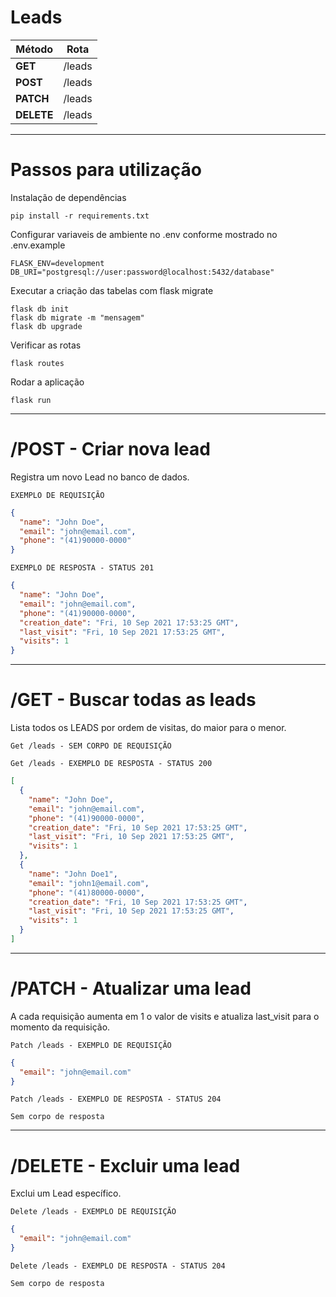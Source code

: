 # Leads

| Método     | Rota   |
| ---------- | ------ |
| **GET**    | /leads |
| **POST**   | /leads |
| **PATCH**  | /leads |
| **DELETE** | /leads |

---

# Passos para utilização

Instalação de dependências

```
pip install -r requirements.txt
```

Configurar variaveis de ambiente no .env conforme mostrado no .env.example

```
FLASK_ENV=development
DB_URI="postgresql://user:password@localhost:5432/database"
```

Executar a criação das tabelas com flask migrate

```
flask db init
flask db migrate -m "mensagem"
flask db upgrade
```

Verificar as rotas

```
flask routes
```

Rodar a aplicação

```
flask run
```

---

# /POST - Criar nova lead

Registra um novo Lead no banco de dados.

`EXEMPLO DE REQUISIÇÃO`

```json
{
  "name": "John Doe",
  "email": "john@email.com",
  "phone": "(41)90000-0000"
}
```

`EXEMPLO DE RESPOSTA - STATUS 201`

```json
{
  "name": "John Doe",
  "email": "john@email.com",
  "phone": "(41)90000-0000",
  "creation_date": "Fri, 10 Sep 2021 17:53:25 GMT",
  "last_visit": "Fri, 10 Sep 2021 17:53:25 GMT",
  "visits": 1
}
```

---

# /GET - Buscar todas as leads

Lista todos os LEADS por ordem de visitas, do maior para o menor.

`Get /leads - SEM CORPO DE REQUISIÇÃO`

`Get /leads - EXEMPLO DE RESPOSTA - STATUS 200`

```json
[
  {
    "name": "John Doe",
    "email": "john@email.com",
    "phone": "(41)90000-0000",
    "creation_date": "Fri, 10 Sep 2021 17:53:25 GMT",
    "last_visit": "Fri, 10 Sep 2021 17:53:25 GMT",
    "visits": 1
  },
  {
    "name": "John Doe1",
    "email": "john1@email.com",
    "phone": "(41)80000-0000",
    "creation_date": "Fri, 10 Sep 2021 17:53:25 GMT",
    "last_visit": "Fri, 10 Sep 2021 17:53:25 GMT",
    "visits": 1
  }
]
```

---

# /PATCH - Atualizar uma lead

A cada requisição aumenta em 1 o valor de visits e atualiza last_visit para o momento da requisição.

`Patch /leads - EXEMPLO DE REQUISIÇÃO`

```json
{
  "email": "john@email.com"
}
```

`Patch /leads - EXEMPLO DE RESPOSTA - STATUS 204`

`Sem corpo de resposta`

---

# /DELETE - Excluir uma lead

Exclui um Lead específico.

`Delete /leads - EXEMPLO DE REQUISIÇÃO`

```json
{
  "email": "john@email.com"
}
```

`Delete /leads - EXEMPLO DE RESPOSTA - STATUS 204`

`Sem corpo de resposta`
